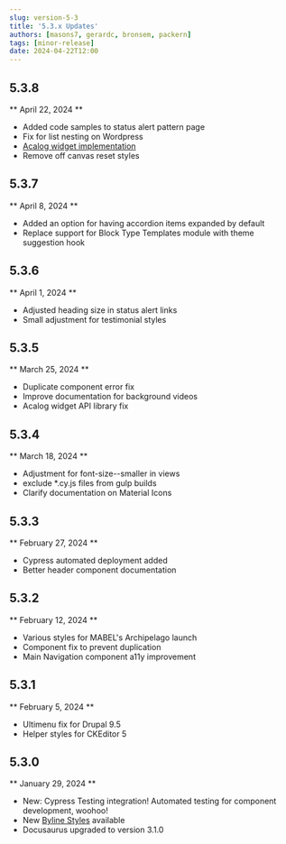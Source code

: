 ```yaml
---
slug: version-5-3
title: '5.3.x Updates'
authors: [masons7, gerardc, bronsem, packern]
tags: [minor-release]
date: 2024-04-22T12:00
---
```

## 5.3.8
** April 22, 2024 **
* Added code samples to status alert pattern page
* Fix for list nesting on Wordpress
* [Acalog widget implementation](https://webtech.wwu.edu/how-create-dynamic-catalog-links)
* Remove off canvas reset styles


## 5.3.7
** April 8, 2024 **
* Added an option for having accordion items expanded by default
* Replace support for Block Type Templates module with theme suggestion hook

## 5.3.6
** April 1, 2024 **
* Adjusted heading size in status alert links
* Small adjustment for testimonial styles

## 5.3.5
** March 25, 2024 **
* Duplicate component error fix
* Improve documentation for background videos
* Acalog widget API library fix

## 5.3.4
** March 18, 2024 **
* Adjustment for font-size--smaller in views
* exclude *.cy.js files from gulp builds
* Clarify documentation on Material Icons

## 5.3.3
** February 27, 2024 **
* Cypress automated deployment added
* Better header component documentation

## 5.3.2
** February 12, 2024 **
* Various styles for MABEL's Archipelago launch
* Component fix to prevent duplication
* Main Navigation component a11y improvement

## 5.3.1
** February 5, 2024 **
* Ultimenu fix for Drupal 9.5
* Helper styles for CKEditor 5

## 5.3.0
** January 29, 2024 **
* New: Cypress Testing integration! Automated testing for component development, woohoo!
* New [Byline Styles](/patterns/molecules/byline) available
* Docusaurus upgraded to version 3.1.0